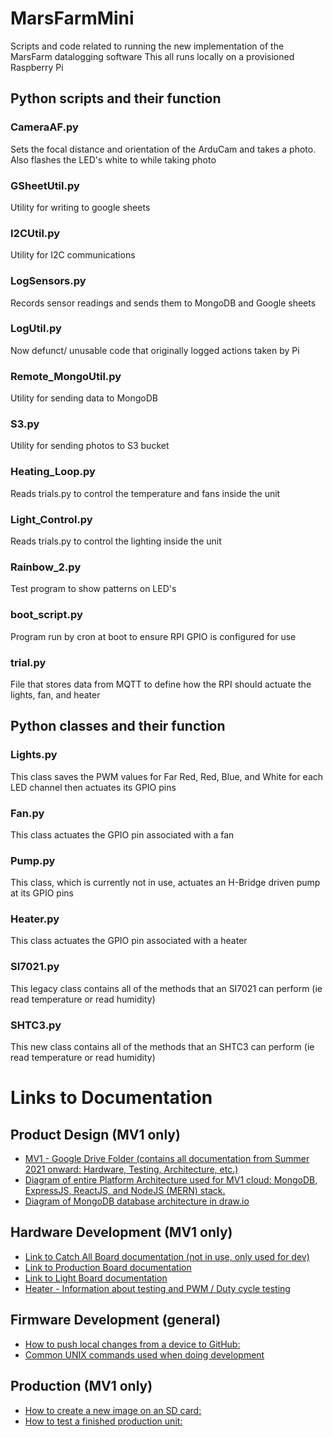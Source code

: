 # MarsFarmMini

Scripts and code related to running the new implementation of the MarsFarm datalogging software
This all runs locally on a provisioned Raspberry Pi

## Python scripts and their function

### CameraAF.py
Sets the focal distance and orientation of the ArduCam and takes a photo. Also flashes the LED's white to while taking photo

### GSheetUtil.py
Utility for writing to google sheets

### I2CUtil.py
Utility for I2C communications

### LogSensors.py
Records sensor readings and sends them to MongoDB and Google sheets

### LogUtil.py
Now defunct/ unusable code that originally logged actions taken by Pi

### Remote_MongoUtil.py
Utility for sending data to MongoDB

### S3.py
Utility for sending photos to S3 bucket

### Heating_Loop.py
Reads trials.py to control the temperature and fans inside the unit

### Light_Control.py
Reads trials.py to control the lighting inside the unit

### Rainbow_2.py
Test program to show patterns on LED's

### boot_script.py
Program run by cron at boot to ensure RPI GPIO is configured for use

### trial.py
File that stores data from MQTT to define how the RPI should actuate the lights, fan, and heater

## Python classes and their function

### Lights.py
This class saves the PWM values for Far Red, Red, Blue, and White for each LED channel then actuates its GPIO pins

### Fan.py
This class actuates the GPIO pin associated with a fan

### Pump.py
This class, which is currently not in use, actuates an H-Bridge driven pump at its GPIO pins

### Heater.py
This class actuates the GPIO pin associated with a heater

### SI7021.py
This legacy class contains all of the methods that an SI7021 can perform (ie read temperature or read humidity)

### SHTC3.py
This new class contains all of the methods that an SHTC3 can perform (ie read temperature or read humidity)

Links to Documentation
========================

Product Design (MV1 only)
------------------------------
 * [MV1 - Google Drive Folder (contains all documentation from Summer 2021 onward: Hardware, Testing, Architecture, etc.)](https://drive.google.com/drive/folders/1UcjC2NI9v7W5HeeAPR9AMCb38wjZm8VN?usp=share_link)
  * [Diagram of entire Platform Architecture used for MV1 cloud: MongoDB, ExpressJS, ReactJS, and NodeJS (MERN) stack.](https://viewer.diagrams.net/?page-id=hUamuTZxWKs4uIfqG7RM&highlight=0000ff&edit=_blank&layers=1&nav=1&page-id=hUamuTZxWKs4uIfqG7RM#G1rRgNSRLPabvuNownhoeclYH5YoiKG7r2)
* [Diagram of MongoDB database architecture in draw.io](https://viewer.diagrams.net/?page-id=DcuP4mfnnl_cNMED-0Ec&highlight=0000ff&edit=_blank&layers=1&nav=1#G1rRgNSRLPabvuNownhoeclYH5YoiKG7r2)


Hardware Development (MV1 only)
---------------
 * [Link to Catch All Board documentation (not in use, only used for dev)](https://docs.google.com/document/d/1rYqv2FnSNgXrrBOkOoK7FdZ9B48B3JKYJkC4YfoGmYI/edit?usp=sharing)
 * [Link to Production Board documentation](https://docs.google.com/document/d/18hr8wcDvSWbsPwOnVfIchaOfuOhui3_LxkCoquSs5Wg/edit?usp=sharing)
 * [Link to Light Board documentation](https://docs.google.com/document/d/1j48XNIAOSjZMT99Io0jHe7IRb-LhJGaQ8D5Ax2oAHz0/edit?usp=sharing)
 * [Heater - Information about testing and PWM / Duty cycle testing](https://docs.google.com/spreadsheets/d/1oFypIiIQ0HYoV11vfTSYGfxm0bYe1QiJ11H3ZHgr-O8/edit#gid=429470365&range=A1:F50)

Firmware Development (general)
-----------------------
 * [How to push local changes from a device to GitHub:](https://docs.google.com/document/d/1OTJcv9fFAd6GHeW61mBx-h2aYH95D1KO2G71raPEueY/edit)
 * [Common UNIX commands used when doing development](https://docs.google.com/document/d/1t68rj5UdpKkYAFzWZ84S6eEUnVqLPd1YFjAgU8UK7nY/edit)

Production (MV1 only)
-------------------------------
 * [How to create a new image on an SD card:](https://docs.google.com/document/d/1T9UipJatjMiOfbb7ay2Nh2nFmTY30WOMuiv9827T_lU/edit)
 * [How to test a finished production unit:](https://docs.google.com/document/d/1GzynpzX5hZFJA4CGZxr--B0ZOYwjwGt2JWh8CyWko7g/edit)
